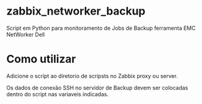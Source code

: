 # zabbix_networker_backup
Script em Python para monitoramento de Jobs de Backup ferramenta EMC NetWorker Dell

# Como utilizar
Adicione o script ao diretorio de scripsts no Zabbix proxy ou server.

Os dados de conexão SSH no servidor de Backup devem ser colocadas dentro do script nas variaveis indicadas.
